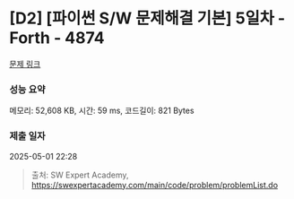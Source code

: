 # [D2] [파이썬 S/W 문제해결 기본] 5일차 - Forth - 4874 

[문제 링크](https://swexpertacademy.com/main/code/problem/problemDetail.do?contestProbId=AWTQc1MKQiIDFAVT) 

### 성능 요약

메모리: 52,608 KB, 시간: 59 ms, 코드길이: 821 Bytes

### 제출 일자

2025-05-01 22:28



> 출처: SW Expert Academy, https://swexpertacademy.com/main/code/problem/problemList.do